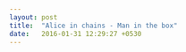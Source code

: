 ```yaml
---
layout: post
title:  "Alice in chains - Man in the box"
date:   2016-01-31 12:29:27 +0530
---
```


<div class="cube">
	<div class="front"></div>
	<div class="back"></div>
	<div class="top"></div>
	<div class="bottom"></div>
	<div class="left"></div>
	<div class="right"></div>
</div>